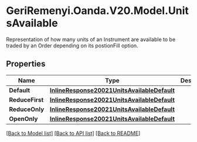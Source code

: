 # GeriRemenyi.Oanda.V20.Model.UnitsAvailable
Representation of how many units of an Instrument are available to be traded by an Order depending on its postionFill option.
## Properties

Name | Type | Description | Notes
------------ | ------------- | ------------- | -------------
**Default** | [**InlineResponse20021UnitsAvailableDefault**](InlineResponse20021UnitsAvailableDefault.md) |  | [optional] 
**ReduceFirst** | [**InlineResponse20021UnitsAvailableDefault**](InlineResponse20021UnitsAvailableDefault.md) |  | [optional] 
**ReduceOnly** | [**InlineResponse20021UnitsAvailableDefault**](InlineResponse20021UnitsAvailableDefault.md) |  | [optional] 
**OpenOnly** | [**InlineResponse20021UnitsAvailableDefault**](InlineResponse20021UnitsAvailableDefault.md) |  | [optional] 

[[Back to Model list]](../README.md#documentation-for-models) [[Back to API list]](../README.md#documentation-for-api-endpoints) [[Back to README]](../README.md)


